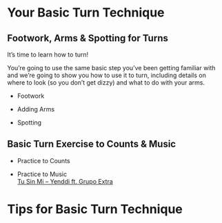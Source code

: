 # Your Basic Turn Technique

## Footwork, Arms & Spotting for Turns

It’s time to learn how to turn!

You’re going to use the same basic step you’ve been getting familiar with and we’re going to show you how to use it to turn, including details on where to look (so you don’t get dizzy) and what to do with your arms.

* Footwork

* Adding Arms

* Spotting

## Basic Turn Exercise to Counts & Music

* Practice to Counts

* Practice to Music
<br>[Tu Sin Mi – Yenddi ft. Grupo Extra](https://www.youtube.com/watch?v=zFx3FPz2Jd4)

# Tips for Basic Turn Technique

